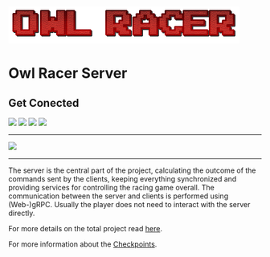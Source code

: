 ![Logo](https://github.com/MATHEMA-GmbH/Owl-Racer-AI/blob/main/doc/owlracer-logo.png?raw=true)


# Owl Racer Server


<p align="center">

  ## Get Conected

  <a href="https://de.linkedin.com/company/mathema-gmbh" align="center" >
          <img src="https://img.shields.io/badge/LinkedIn-0077B5?style=for-the-badge&logo=linkedin&logoColor=white" /></a>

  <a href="https://www.youtube.com/channel/UC0vntD32UJckGUXcVvlrIiA">
          <img src="https://img.shields.io/badge/YouTube-FF0000?style=for-the-badge&logo=youtube&logoColor=white" /></a>

  <a href="https://twitter.com/MATHEMA_GmbH">
          <img src="https://img.shields.io/badge/Twitter-1DA1F2?style=for-the-badge&logo=twitter&logoColor=white" /></a>

  <a href="https://www.facebook.com/mathema.software.gmbh/">
            <img src="https://img.shields.io/badge/Facebook-1877F2?style=for-the-badge&logo=facebook&logoColor=white" /></a>

</p></center>

____

<a href="https://www.mathema.de/blog">
        <img src="https://img.shields.io/badge/Blog%20Article-1-green?style=social" /></a>

____

The server is the central part of the project, calculating the outcome of the commands sent by the clients, keeping everything synchronized and providing services for controlling the racing game overall. The communication between the server and clients is performed using (Web-)gRPC.
Usually the player does not need to interact with the server directly.

For more details on the total project read [here](https://github.com/MATHEMA-GmbH/Owl-Racer-AI).

For more information about the [Checkpoints](./CHECKPOINTS.md).

